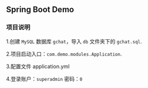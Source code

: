 ## Spring Boot Demo

### 项目说明

1.创建 `MySQL` 数据库 `gchat`，导入 `db` 文件夹下的 `gchat.sql`.

2.项目启动入口：`com.demo.modules.Application`.

3.配置文件 application.yml

4.登录账户：`superadmin` 密码：`0`